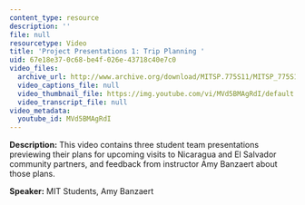 ```yaml
---
content_type: resource
description: ''
file: null
resourcetype: Video
title: 'Project Presentations 1: Trip Planning '
uid: 67e18e37-0c68-be4f-026e-43718c40e7c0
video_files:
  archive_url: http://www.archive.org/download/MITSP.775S11/MITSP_775S11proj01_300k.mp4
  video_captions_file: null
  video_thumbnail_file: https://img.youtube.com/vi/MVd5BMAgRdI/default.jpg
  video_transcript_file: null
video_metadata:
  youtube_id: MVd5BMAgRdI
---
```


**Description:** This video contains three student team presentations previewing their plans for upcoming visits to Nicaragua and El Salvador community partners, and feedback from instructor Amy Banzaert about those plans.

**Speaker:** MIT Students, Amy Banzaert